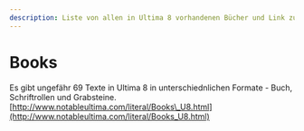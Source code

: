 ```yaml
---
description: Liste von allen in Ultima 8 vorhandenen Bücher und Link zu deren Texten
---
```


# Books

Es gibt ungefähr 69 Texte in Ultima 8 in unterschiednlichen Formate - Buch, Schriftrollen und Grabsteine. [http://www.notableultima.com/literal/Books\_U8.html](http://www.notableultima.com/literal/Books_U8.html)



